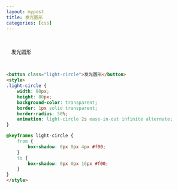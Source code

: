 ```yaml
---
layout: mypost
title: 发光圆形
categories: [css]
---
```


<div class="contain">
<button class="light-circle">发光圆形</button>
</div>
<style>
.light-circle {
    width: 80px;
    height: 80px;
    background-color: transparent;
    border: 1px solid transparent;
    border-radius: 50%;
    animation: light-circle 2s ease-in-out infinite alternate;
}

@keyframes light-circle {
    from {
        box-shadow: 0px 0px 4px #f00;
    }
    to {
        box-shadow: 0px 0px 16px #f00;
    }
}

.contain{
    display: flex;
    justify-content: center;
    align-items: center;
    height: 200px;
    width: 100%;
}
</style>

```html
<button class="light-circle">发光圆形</button>
<style>
.light-circle {
    width: 80px;
    height: 80px;
    background-color: transparent;
    border: 1px solid transparent;
    border-radius: 50%;
    animation: light-circle 2s ease-in-out infinite alternate;
}

@keyframes light-circle {
    from {
        box-shadow: 0px 0px 4px #f00;
    }
    to {
        box-shadow: 0px 0px 16px #f00;
    }
}
</style>
```
